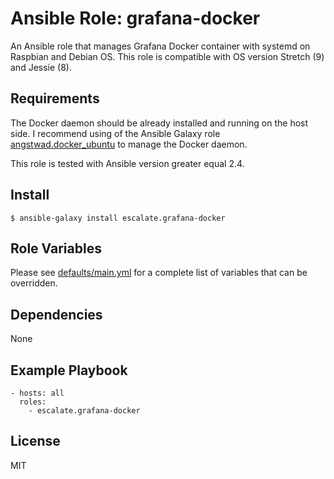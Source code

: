 # Ansible Role: grafana-docker

An Ansible role that manages Grafana Docker container with systemd on Raspbian and Debian OS.
This role is compatible with OS version Stretch (9) and Jessie (8).

## Requirements

The Docker daemon should be already installed and running on the host side.
I recommend using of the Ansible Galaxy role [angstwad.docker_ubuntu](https://github.com/angstwad/docker.ubuntu) to manage the Docker daemon.

This role is tested with Ansible version greater equal 2.4.

## Install

```
$ ansible-galaxy install escalate.grafana-docker
```

## Role Variables

Please see [defaults/main.yml](https://github.com/escalate/ansible-grafana-docker/blob/master/defaults/main.yml) for a complete list of variables that can be overridden.

## Dependencies

None

## Example Playbook

```
- hosts: all
  roles:
    - escalate.grafana-docker
```

## License

MIT
